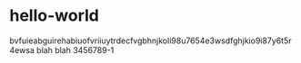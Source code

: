 # hello-world
bvfuieabguirehabiuofvriiuytrdecfvgbhnjkoli98u7654e3wsdfghjkio9i87y6t5r4ewsa
blah
blah
3456789-1
